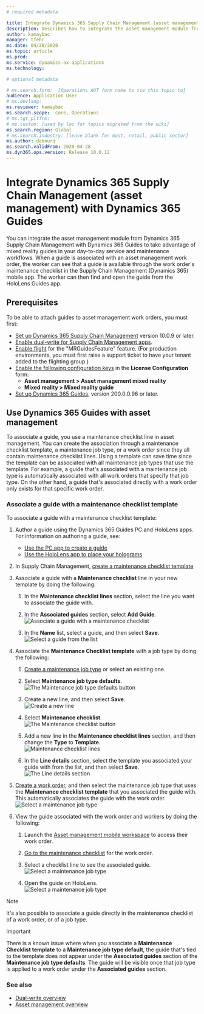 ```yaml
---
# required metadata

title: Integrate Dynamics 365 Supply Chain Management (asset management) with Dynamics 365 Guides
description: Describes how to integrate the asset management module from Dynamics 365 Supply Chain Management with Dynamics 365 Guides to take advantage of mixed reality guides in your day-to-day service and maintenance workflows
author: kamaybac
manager: tfehr
ms.date: 04/28/2020
ms.topic: article
ms.prod: 
ms.service: dynamics-ax-applications
ms.technology: 

# optional metadata

# ms.search.form:  [Operations AOT form name to tie this topic to]
audience: Application User
# ms.devlang: 
ms.reviewer: kamaybac
ms.search.scope:  Core, Operations
# ms.tgt_pltfrm: 
# ms.custom: [used by loc for topics migrated from the wiki]
ms.search.region: Global
# ms.search.industry: [leave blank for most, retail, public sector]
ms.author: dabourq
ms.search.validFrom: 2020-04-28
ms.dyn365.ops.version: Release 10.0.12
---
```


# Integrate Dynamics 365 Supply Chain Management (asset management) with Dynamics 365 Guides

You can integrate the asset management module from Dynamics 365 Supply Chain Management with Dynamics 365 Guides to take advantage of mixed reality guides in your day-to-day service and maintenance workflows. When a guide is associated with an asset management work order, the worker can see that a guide is available through the work order's maintenance checklist in the Supply Chain Management (Dynamics 365) mobile app. The worker can then find and open the guide from the HoloLens Guides app.

## Prerequisites

To be able to attach guides to asset management work orders, you must first:

- [Set up Dynamics 365 Supply Chain Management](../../fin-ops-core/fin-ops/index.md) version 10.0.9 or later.
- [Enable dual-write for Supply Chain Management apps](../../fin-ops-core/dev-itpro/data-entities/dual-write/enable-dual-write.md).
- [Enable flight](../../fin-ops-core/dev-itpro/data-entities/data-entities-data-packages.md#features-flighted-in-data-management-and-enabling-flighted-features) for the "MRGuidesFeature" feature. (For production environments, you must first raise a support ticket to have your tenant added to the flighting group.)
- [Enable the following configuration keys](https://docs.microsoft.com/dynamicsax-2012/appuser-itpro/license-code-and-configuration-key-reference)  in the **License Configuration** form:
  - **Asset management \> Asset management mixed reality**
  - **Mixed reality \> Mixed reality guide**
- [Set up Dynamics 365 Guides](https://docs.microsoft.com/dynamics365/mixed-reality/guides/setup#step-2-create-a-common-data-service-environment-and-install-the-dynamics-365-guides-solution), version 200.0.0.96 or later.

## Use Dynamics 365 Guides with asset management

To associate a guide, you use a maintenance checklist line in asset management. You can create the association through a maintenance checklist template, a maintenance job type, or a work order since they all contain maintenance checklist lines. Using a template can save time since the template can be associated with all maintenance job types that use the template. For example, a guide that's associated with a maintenance job type is automatically associated with all work orders that specify that job type. On the other hand, a guide that's associated directly with a work order only exists for that specific work order.

### Associate a guide with a maintenance checklist template

To associate a guide with a maintenance checklist template:

1. Author a guide using the Dynamics 365 Guides PC and HoloLens apps. For information on authoring a guide, see:
    - [Use the PC app to create a guide](https://docs.microsoft.com/dynamics365/mixed-reality/guides/pc-app-overview)
    - [Use the HoloLens app to place your holograms](https://docs.microsoft.com/dynamics365/mixed-reality/guides/hololens-app-overview)

1. In Supply Chain Management, [create a maintenance checklist template](setup-for-work-orders/job-groups-and-job-types-variants-trades-and-checklists.md#create-a-maintenance-checklist-template)

1. Associate a guide with a **Maintenance checklist** line in your new template by doing the following:

    1. In the **Maintenance checklist lines** section, select the line you want to associate the guide with.

    1. In the **Associated guides** section, select **Add Guide**.  
    ![Associate a guide with a maintenance checklist](media/am-guides-integration-add-guide.png "Associate a guide with a maintenance checklist")

    1. In the **Name** list, select a guide, and then select **Save**.  
    ![Select a guide from the list](media/am-guides-integration-select-guide.png "Select a guide from the list")

1. Associate the **Maintenance Checklist template** with a job type by doing the following:

    1. [Create a maintenance job type](setup-for-work-orders/job-groups-and-job-types-variants-trades-and-checklists.md#create-a-maintenance-job-type) or select an existing one.

    1. Select **Maintenance job type defaults**.  
    ![The Maintenance job type defaults button](media/am-guides-integration-job-defaults.png "The Maintenance job type defaults button")

    1. Create a new line, and then select **Save**.  
    ![Create a new line](media/am-guides-integration-add-line.png "Create a new line")

    1. Select **Maintenance checklist**.  
    ![The Maintenance checklist button](media/am-guides-integration-maintenance-checklist.png "The Maintenance checklist button")

    1. Add a new line in the **Maintenance checklist lines** section, and then change the **Type** to **Template**.  
    ![Maintenance checklist lines](media/am-guides-integration-checklist-lines.png "Maintenance checklist lines")

    1. In the **Line details** section, select the template you associated your guide with from the list, and then select **Save**.  
    ![The Line details section](media/am-guides-integration-checklist-line-details.png "The Line details section")

1. [Create a work order](work-orders/manually-created-workorders.md#create-work-order), and then select the maintenance job type that uses the **Maintenance checklist template** that you associated the guide with. This automatically associates the guide with the work order.  
    ![Select a maintenance job type](media/am-guides-integration-create-work-order.png "Select a maintenance job type")

1. View the guide associated with the work order and workers by doing the following:

    1. Launch the [Asset management mobile workspace](asset-management-mobile-workspace.md) to access their work order.

    1. [Go to the maintenance checklist](asset-management-mobile-workspace.md#view-maintenance-checklist-on-a-work-order-job) for the work order.

    1. Select a checklist line to see the associated guide.  
    ![Select a maintenance job type](media/am-guides-integration-show-guide.png "Select a maintenance job type")

    1. Open the guide on HoloLens.  
    ![Select a maintenance job type](media/am-guides-integration-hololens-select.png "Select a maintenance job type")

> [!NOTE]
> It's also possible to associate a guide directly in the maintenance checklist of a work order, or of a job type.

> [!IMPORTANT]
> There is a known issue where when you associate a **Maintenance Checklist template** to a **Maintenance job type default**, the guide that's tied to the template does not appear under the **Associated guides** section of the **Maintenance job type defaults**. The guide will be visible once that job type is applied to a work order under the **Associated guides** section.

### See also

- [Dual-write overview](../../fin-ops-core/dev-itpro/data-entities/dual-write/dual-write-overview.md)
- [Asset management overview](index.md)